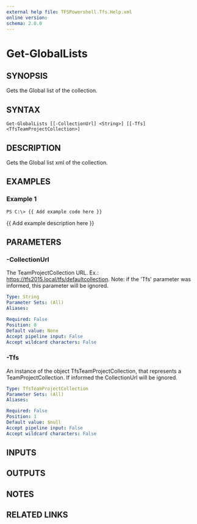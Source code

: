 ```yaml
---
external help file: TFSPowershell.Tfs.Help.xml
online version: 
schema: 2.0.0
---
```


# Get-GlobalLists

## SYNOPSIS
Gets the Global list of the collection.

## SYNTAX

```
Get-GlobalLists [[-CollectionUrl] <String>] [[-Tfs] <TfsTeamProjectCollection>]
```

## DESCRIPTION
Gets the Global list xml of the collection.

## EXAMPLES

### Example 1
```
PS C:\> {{ Add example code here }}
```

{{ Add example description here }}

## PARAMETERS

### -CollectionUrl
The TeamProjectCollection URL.
Ex.: https://tfs2015.local/tfs/defaultcollection. 
Note: if the 'Tfs' parameter was informed, this parameter will be ignored.

```yaml
Type: String
Parameter Sets: (All)
Aliases: 

Required: False
Position: 0
Default value: None
Accept pipeline input: False
Accept wildcard characters: False
```

### -Tfs
An instance of the object TfsTeamProjectCollection, that represents a TeamProjectCollection.
If informed the CollectionUrl will be ignored.

```yaml
Type: TfsTeamProjectCollection
Parameter Sets: (All)
Aliases: 

Required: False
Position: 1
Default value: $null
Accept pipeline input: False
Accept wildcard characters: False
```

## INPUTS

## OUTPUTS

## NOTES

## RELATED LINKS

